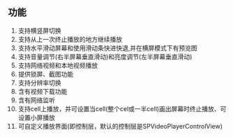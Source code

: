 ## 功能
1. 支持横竖屏切换
2. 支持从上一次终止播放的地方继续播放
3. 支持水平滑动屏幕和使用滑动条快进快退,并在横屏模式下有预览图
4. 支持音量调节(右半屏幕垂直滑动)和亮度调节(左半屏幕垂直滑动)
5. 支持网络视频和本地视频播放
6. 提供锁屏、截图功能
7. 支持分辨率切换
8. 含有视频下载功能
9. 含有网络监听
10. 支持cell上播放，并可设置当cell(整个cel或一半cell)画出屏幕时终止播放、可设置小屏播放
11. 可自定义播放界面(即控制层，默认的控制层是SPVideoPlayerControlView)
